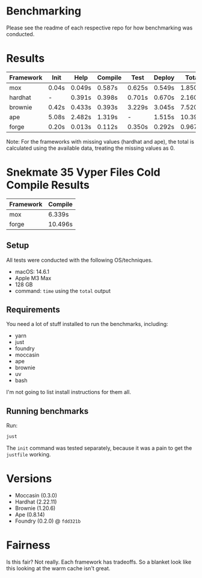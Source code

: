 # Benchmarking

Please see the readme of each respective repo for how benchmarking was conducted. 

# Results

| Framework | Init  | Help   | Compile | Test   | Deploy | Total   |
| --------- | ----- | ------ | ------- | ------ | ------ | ------- |
| mox       | 0.04s | 0.049s | 0.587s  | 0.625s | 0.549s | 1.850s  |
| hardhat   | -     | 0.391s | 0.398s  | 0.701s | 0.670s | 2.160s  |
| brownie   | 0.42s | 0.433s | 0.393s  | 3.229s | 3.045s | 7.520s  |
| ape       | 5.08s | 2.482s | 1.319s  | -      | 1.515s | 10.396s |
| forge     | 0.20s | 0.013s | 0.112s  | 0.350s | 0.292s | 0.967s  |

Note: For the frameworks with missing values (hardhat and ape), the total is calculated using the available data, treating the missing values as 0.

# Snekmate 35 Vyper Files Cold Compile Results

| Framework | Compile |
| --------- | ------- |
| mox       | 6.339s  |
| forge     | 10.496s |

## Setup

All tests were conducted with the following OS/techniques.

- macOS: 14.6.1 
- Apple M3 Max
- 128 GB
- command: `time` using the `total` output

## Requirements

You need a lot of stuff installed to run the benchmarks, including:

- yarn
- just
- foundry
- moccasin
- ape
- brownie
- uv
- bash

I'm not going to list install instructions for them all. 

## Running benchmarks

Run:

```bash
just
```

The `init` command was tested separately, because it was a pain to get the `justfile` working.

# Versions

- Moccasin (0.3.0)
- Hardhat (2.22.11)
- Brownie (1.20.6)
- Ape (0.8.14)
- Foundry (0.2.0) @ `fdd321b`

# Fairness

Is this fair? Not really. Each framework has tradeoffs. So a blanket look like this looking at the warm cache isn't great. 
